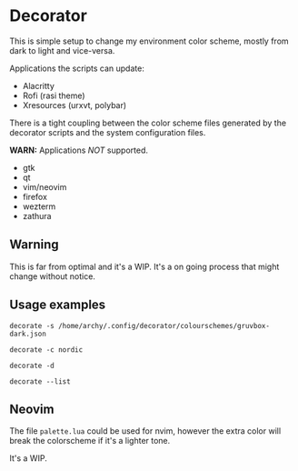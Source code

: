 # Decorator

This is simple setup to change my environment color scheme,
mostly from dark to light and vice-versa.

Applications the scripts can update:

- Alacritty
- Rofi (rasi theme)
- Xresources (urxvt, polybar)

There is a tight coupling between the color scheme files generated by the
decorator scripts and the system configuration files.

**WARN:** Applications _NOT_ supported.

- gtk
- qt
- vim/neovim
- firefox
- wezterm
- zathura

## Warning

This is far from optimal and it's a WIP.
It's a on going process that might change without notice.

## Usage examples

```shell
decorate -s /home/archy/.config/decorator/colourschemes/gruvbox-dark.json
```

```shell
decorate -c nordic
```

```shell
decorate -d
```

```shell
decorate --list
```

## Neovim

The file `palette.lua` could be used for nvim, however the extra color will break the colorscheme if it's a lighter tone.

It's a WIP.
